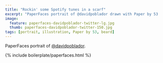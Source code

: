 ```yaml
---
title: "Rockin' some Spotify tunes in a scarf"
excerpt: "PaperFaces portrait of @davidpoblador drawn with Paper by 53 on an iPad."
image: 
  feature: paperfaces-davidpoblador-twitter-lg.jpg
  thumb: paperfaces-davidpoblador-twitter-150.jpg
tags: [portrait, illustration, Paper by 53, beard]
---
```


PaperFaces portrait of [@davidpoblador](http://twitter.com/davidpoblador).

{% include boilerplate/paperfaces.html %}
